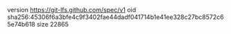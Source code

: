 version https://git-lfs.github.com/spec/v1
oid sha256:45306f6a3bfe4c9f3402fae44dadf041714b1e41ee328c27bc8572c65e74b618
size 22865
